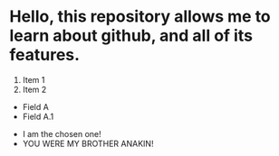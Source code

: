 # Hello, this repository allows me to learn about github, and all of its features.

1. Item 1
2. Item 2

*  Field A
  *  Field A.1

-  I am the chosen one!
  -  YOU WERE MY BROTHER ANAKIN!